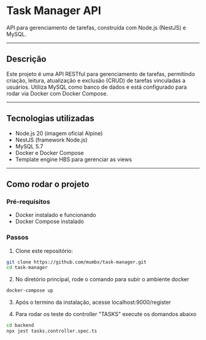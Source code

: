 # Task Manager API

API para gerenciamento de tarefas, construída com Node.js (NestJS) e MySQL.

---

## Descrição

Este projeto é uma API RESTful para gerenciamento de tarefas, permitindo criação, leitura, atualização e exclusão (CRUD) de tarefas vinculadas a usuários. Utiliza MySQL como banco de dados e está configurado para rodar via Docker com Docker Compose.

---

## Tecnologias utilizadas

- Node.js 20 (imagem oficial Alpine)
- NestJS (framework Node.js)
- MySQL 5.7
- Docker e Docker Compose
- Template engine HBS para gerenciar as views

---

## Como rodar o projeto

### Pré-requisitos

- Docker instalado e funcionando
- Docker Compose instalado

### Passos

1. Clone este repositório:

```bash
git clone https://github.com/mumbx/task-manager.git
cd task-manager
```

2. No diretório principal, rode o comando para subir o ambiente docker

```bash
docker-compose up  
```

3. Após o termino da instalação, acesse localhost:9000/register

4. Para rodar os teste do controller "TASKS" execute os domandos abaixo

```bash
cd backend
npx jest tasks.controller.spec.ts
```
